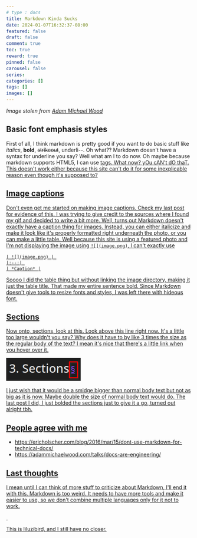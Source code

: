 ```yaml
---
# type : docs
title: Markdown Kinda Sucks
date: 2024-01-07T16:32:37-08:00
featured: false
draft: false
comment: true
toc: true
reward: true
pinned: false
carousel: false
series:
categories: []
tags: []
images: []
---
```

*Image stolen from [Adam Michael Wood](https://adammichaelwood.com/talks/docs-are-engineering/)*

## Basic font emphasis styles
First of all, I think markdown is pretty good if you want to do basic stuff like *italics*, **bold**, ~~strikeout~~, underli--. Oh what?? Markdown doesn't have a syntax for underline you say? Well what am I to do now. Oh maybe because markdown supports HTML5, I can use <u> tags. What now? yOu cAN't dO thaT. This doesn't work either because this site can't do it for some inexplicable reason even though it's supposed to?

## Image captions
Don't even get me started on making image captions. Check my last post for evidence of this. I was trying to give credit to the sources where I found my gif and decided to write a bit more. Well, turns out Markdown doesn't exactly have a caption thing for images. Instead, you can either italicize and make it look like it's properly formatted right underneath the photo, or you can make a little table. Well because this site is using a [featured photo](https://hbs.razonyang.com/v1/en/docs/content/#featured-images-selection-order) and I'm not displaying the image using ```![](image.png)```, I can't exactly use

```
| ![](image.png) | 
|:--:| 
| *Caption* |
```
Soooo I did the table thing but without linking the image directory, making it just the table title. That made my entire sentence bold. Since Markdown doesn't give tools to resize fonts and styles, I was left there with hideous font.


## Sections
Now onto, sections, look at this. Look above this line right now. It's a little too large wouldn't you say? Why does it have to by like 3 times the size as the regular body of the text? I mean it's nice that there's a little link when you hover over it.

![Sections Link](image1.png)

I just wish that it would be a smidge bigger than normal body text but not as big as it is now. Maybe double the size of normal body text would do. The last post I did, I just bolded the sections just to give it a go, turned out alright tbh.



## People agree with me
- https://ericholscher.com/blog/2016/mar/15/dont-use-markdown-for-technical-docs/
- https://adammichaelwood.com/talks/docs-are-engineering/

## Last thoughts
I mean until I can think of more stuff to criticize about Markdown, I'll end it with this. Markdown is too weird. It needs to have more tools and make it easier to use, so we don't combine multiple languages only for it not to work. 

&nbsp;

This is liluzibird, and I still have no closer.